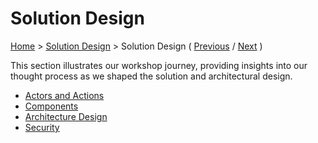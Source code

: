 # Solution Design

[Home](../README.md) > [Solution Design](../README.md#solution-design) > Solution Design ( [Previous](./2-architectural-approach/2-style.md) / [Next](./2-components.md) )

This section illustrates our workshop journey, providing insights into our thought process as we shaped the solution and architectural design.

* [Actors and Actions](./1-actors-and-actions.md)
* [Components](./2-components.md)
* [Architecture Design](./3-architecture.md)
* [Security](./4-security.md)
